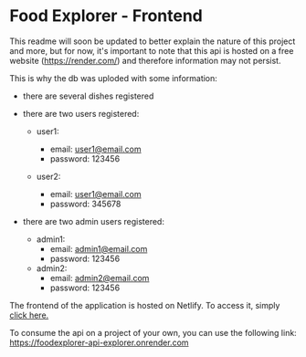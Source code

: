 # Food Explorer - Frontend

This readme will soon be updated to better explain the nature of this project and more, but for now, it's important to note that this api is hosted on a free website (https://render.com/) and therefore information may not persist.

This is why the db was uploded with some information:

- there are several dishes registered
- there are two users registered:

  - user1:

    - email: user1@email.com
    - password: 123456

  - user2:
    - email: user1@email.com
    - password: 345678

- there are two admin users registered:
  - admin1:
    - email: admin1@email.com
    - password: 123456
  - admin2:
    - email: admin2@email.com
    - password: 123456

The frontend of the application is hosted on Netlify. To access it, simply
[click here.](boisterous-conkies-95afc5.netlify.app/)

To consume the api on a project of your own, you can use the following link:
https://foodexplorer-api-explorer.onrender.com
